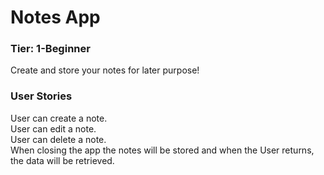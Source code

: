 # Notes App
 ### Tier: 1-Beginner
Create and store your notes for later purpose!
### User Stories
User can create a note.  
User can edit a note.  
User can delete a note.  
When closing the app the notes will be stored and when the User returns, the data will be retrieved.  

##
